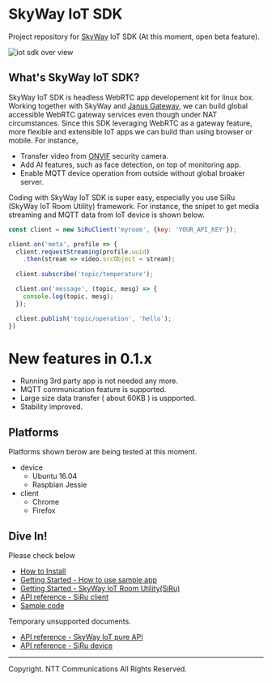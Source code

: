 # SkyWay IoT SDK

Project repository for [SkyWay](https://webrtc.ecl.ntt.com/en/) IoT SDK (At this moment, open beta feature).

![iot sdk over view](https://nttcom.github.io/skyway-iot-sdk/images/skyway-iot-sdk-overview.png)

## What's SkyWay IoT SDK?

SkyWay IoT SDK is headless WebRTC app developement kit for linux box. Working together with SkyWay and [Janus Gateway](https://github.com/meetecho/janus-gateway), we can build global accessible WebRTC gateway services even though under NAT circumstances. Since this SDK leveraging WebRTC as a gateway feature, more flexible and extensible IoT apps we can build than using browser or mobile. For instance,

- Transfer video from [ONVIF](https://www.onvif.org/) security camera.
- Add AI features, such as face detection, on top of monitoring app.
- Enable MQTT device operation from outside without global broaker server.

Coding with SkyWay IoT SDK is super easy, especially you use SiRu (SkyWay IoT Room Utility) framework. For instance, the snipet to get media streaming and MQTT data from IoT device is shown below.

```javascript
const client = new SiRuClient('myroom', {key: 'YOUR_API_KEY'});

client.on('meta', profile => {
  client.requestStreaming(profile.uuid)
    .then(stream => video.srcObject = stream);
    
  client.subscribe('topic/temperature');

  client.on('message', (topic, mesg) => {
    console.log(topic, mesg);
  });

  client.publish('topic/operation', 'hello');
})
```

# New features in 0.1.x

* Running 3rd party app is not needed any more.
* MQTT communication feature is supported.
* Large size data transfer ( about 60KB ) is uspported.
* Stability improved.

## Platforms

Platforms shown berow are being tested at this moment.

* device
  - Ubuntu 16.04
  - Raspbian Jessie
* client
  - Chrome
  - Firefox

## Dive In!

Please check below

* [How to Install](./docs/how_to_install.md)
* [Getting Started - How to use sample app](./docs/how_to_use_sample_app.md)
* [Getting Started - SkyWay IoT Room Utility(SiRu)](./docs/how_to_use_siru.md)
* [API reference - SiRu client](https://github.com/nttcom/skyway-siru-client/blob/master/docs/SiRuClient.md)
* [Sample code](https://github.com/nttcom/skyway-siru-client/blob/master/examples/index.html)

Temporary unsupported documents.

* [API reference - SkyWay IoT pure API](./docs/apiref/pure_api.md)
* [API reference - SiRu device](./docs/apiref/siru_device.md)

---
Copyright. NTT Communications All Rights Reserved.
